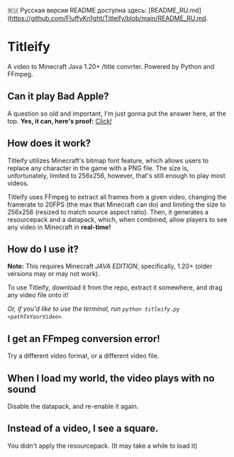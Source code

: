 🇷🇺 Русская версия README доступна здесь: [README_RU.md](https://github.com/FluffyKn1ght/Titleify/blob/main/README_RU.md.

# Titleify
A video to Minecraft Java 1.20+ /title convrter. Powered by Python and FFmpeg.

## Can it play Bad Apple?
A question so old and important, I'm just gonna put the answer here, at the top. **Yes, it can, here's proof:** [Click!](https://www.youtube.com/watch?v=enCyQBkFMSw)

## How does it work?
Titleify utilizes Minecraft's bitmap font feature, which allows users to replace any character in the game with a PNG file. The size is, unfortunately, limited to 256x256, however, that's still enough to play most videos.

Titleify uses FFmpeg to extract all frames from a given video, changing the framerate to 20FPS (the max that Minecraft can do) and limiting the size to 256x256 (resized to match source aspect ratio). Then, it generates a resourcepack and a datapack, which, when combined, allow players to see any video in Minecraft in **real-time!**

## How do I use it?
**Note:** This requires Minecraft *JAVA EDITION*, specifically, 1.20+ (older versions may or may not work).

To use Titleify, download it from the repo, extract it somewhere, and drag any video file onto it!

*Or, if you'd like to use the terminal, run `python titleify.py <pathToYourVideo>`.*

## I get an FFmpeg conversion error!
Try a different video format, or a different video file.

## When I load my world, the video plays with no sound
Disable the datapack, and re-enable it again.

## Instead of a video, I see a square.
You didn't apply the resourcepack. (It may take a while to load it)
